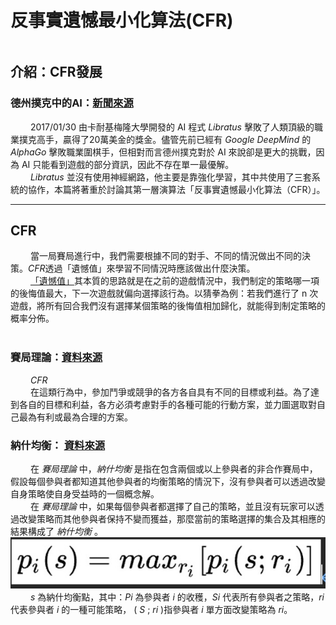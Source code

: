# 反事實遺憾最小化算法(CFR)

```

```

## 介紹：CFR發展

### 德州撲克中的AI：[新聞來源](https://ppfocus.com/0/sp8254d02.html)
&emsp;&emsp; 2017/01/30 由卡耐基梅隆大學開發的 AI 程式 *Libratus* 擊敗了人類頂級的職業撲克高手，贏得了20萬美金的獎金。儘管先前已經有 *Google DeepMind* 的 *AlphaGo* 擊敗職業圍棋手，但相對而言德州撲克對於 AI 來說卻是更大的挑戰，因為 AI 只能看到遊戲的部分資訊，因此不存在單一最優解。<br>
&emsp;&emsp; *Libratus* 並沒有使用神經網路，他主要是靠強化學習，其中共使用了三套系統的協作，本篇將著重於討論其第一層演算法「反事實遺憾最小化算法（CFR）」。

---

## CFR
&emsp;&emsp; 當一局賽局進行中，我們需要根據不同的對手、不同的情況做出不同的決策。*CFR*透過「遺憾值」來學習不同情況時應該做出什麼決策。<br>
&emsp;&emsp; [「遺憾值」](/Midterm_Project//src/README.md#更新遺憾值)其本質的思路就是在之前的遊戲情況中，我們制定的策略哪一項的後悔值最大，下一次遊戲就偏向選擇該行為。以猜拳為例：若我們進行了 n 次遊戲，將所有回合我們沒有選擇某個策略的後悔值相加歸化，就能得到制定策略的概率分佈。<br>
&emsp;&emsp;


### 賽局理論：[資料來源](https://zh.wikipedia.org/zh-tw/%E5%8D%9A%E5%BC%88%E8%AE%BA)
&emsp;&emsp; *CFR* <br>
&emsp;&emsp; 在這類行為中，參加鬥爭或競爭的各方各自具有不同的目標或利益。為了達到各自的目標和利益，各方必須考慮對手的各種可能的行動方案，並力圖選取對自己最為有利或最為合理的方案。

### 納什均衡： [資料來源](https://zh.wikipedia.org/wiki/%E7%BA%B3%E4%BB%80%E5%9D%87%E8%A1%A1)
&emsp;&emsp; 在 *賽局理論* 中，*納什均衡* 是指在包含兩個或以上參與者的非合作賽局中，假設每個參與者都知道其他參與者的均衡策略的情況下，沒有參與者可以透過改變自身策略使自身受益時的一個概念解。<br>
&emsp;&emsp; 在 *賽局理論* 中，如果每個參與者都選擇了自己的策略，並且沒有玩家可以透過改變策略而其他參與者保持不變而獲益，那麼當前的策略選擇的集合及其相應的結果構成了 *納什均衡* 。<br>
![](./pic/nash.jpg)<br>
&emsp;&emsp; *s* 為納什均衡點，其中：*Pi* 為參與者 *i* 的收穫，*Si* 代表所有參與者之策略，*ri* 代表參與者 *i* 的一種可能策略， ( *S* ; *ri* )指參與者 *i* 單方面改變策略為 *ri*。